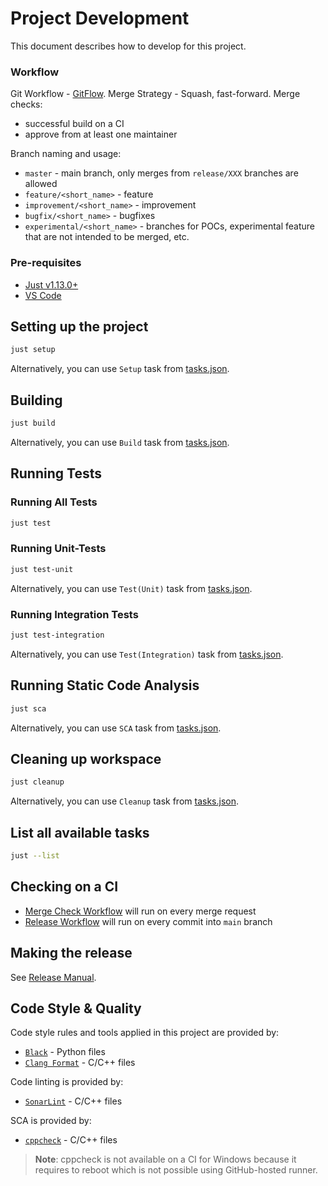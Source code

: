 # Project Development

This document describes how to develop for this project.

### Workflow

Git Workflow - [GitFlow](https://www.atlassian.com/de/git/tutorials/comparing-workflows/gitflow-workflow).
Merge Strategy - Squash, fast-forward.
Merge checks:
- successful build on a CI
- approve from at least one maintainer

Branch naming and usage:
- `master` - main branch, only merges from `release/XXX` branches are allowed
- `feature/<short_name>` - feature
- `improvement/<short_name>` - improvement
- `bugfix/<short_name>` - bugfixes
- `experimental/<short_name>` - branches for POCs, experimental feature that are not intended to be merged, etc.

### Pre-requisites

- [Just v1.13.0+](https://github.com/casey/just)
- [VS Code](https://code.visualstudio.com/download)

## Setting up the project

```sh
just setup
```

Alternatively, you can use `Setup` task from [tasks.json](../.vscode/tasks.json).

## Building

```sh
just build
```

Alternatively, you can use `Build` task from [tasks.json](../.vscode/tasks.json).

## Running Tests

### Running All Tests

```sh
just test
```

### Running Unit-Tests

```sh
just test-unit
```

Alternatively, you can use `Test(Unit)` task from [tasks.json](../.vscode/tasks.json).

### Running Integration Tests

```sh
just test-integration
```

Alternatively, you can use `Test(Integration)` task from [tasks.json](../.vscode/tasks.json).

## Running Static Code Analysis

```sh
just sca
```

Alternatively, you can use `SCA` task from [tasks.json](../.vscode/tasks.json).

## Cleaning up workspace

```sh
just cleanup
```

Alternatively, you can use `Cleanup` task from [tasks.json](../.vscode/tasks.json).

## List all available tasks

```sh
just --list
```

## Checking on a CI

- [Merge Check Workflow](../.github/workflows/merge_check.yml) will run on every merge request
- [Release Workflow](../.github/workflows/make_release.yml) will run on every commit into `main` branch

## Making the release

See [Release Manual](RELEASE.md).

## Code Style & Quality

Code style rules and tools applied in this project are provided by:
- [`Black`](../config/.black-format) - Python files
- [`Clang Format`](../config/.clang-format) - C/C++ files

Code linting is provided by:
- [`SonarLint`](https://marketplace.visualstudio.com/items?itemName=SonarSource.sonarlint-vscode) - C/C++ files

SCA is provided by:
- [`cppcheck`](https://cppcheck.sourceforge.io) - C/C++ files

> **Note**: cppcheck is not available on a CI for Windows because it requires to reboot which is not possible using GitHub-hosted runner.
